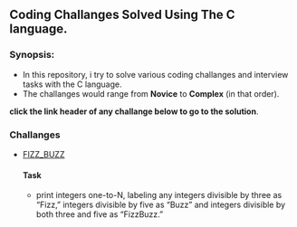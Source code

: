 ## Coding Challanges Solved Using The C language.

### Synopsis:
  - In this repository, i try to solve various coding challanges and interview tasks with the C language. 
  - The challanges would range from __Novice__ to __Complex__ (in that order).

__click the link header of any challange below to go to the solution__.

### Challanges
- [FIZZ_BUZZ](https://github.com/Sarah-okolo/Coding_Challanges_in_C/tree/master/FIZZ_BUZZ)
  #### Task
  - print integers one-to-N, labeling any integers divisible by three as “Fizz,” integers divisible by five as “Buzz” and integers divisible by both three and five as “FizzBuzz.”
